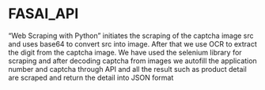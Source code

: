 # FASAI_API
“Web Scraping with Python” initiates the scraping of the captcha image src and uses base64 to convert src into image. After that we use OCR to extract the digit from the captcha image. We have used the selenium library for scraping and after decoding captcha from images we autofill the application number and captcha through API and all the result such as product detail are scraped and return the detail into JSON format
